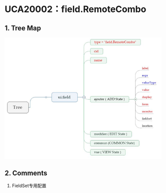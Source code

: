 # UCA20002：field.RemoteCombo

## 1. Tree Map

![](/engine/spec/component/img/field-002-01.JPG)

## 2. Comments

1. FieldSet专用配置



